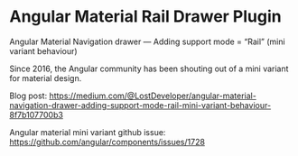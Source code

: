 # Angular Material Rail Drawer Plugin

Angular Material Navigation drawer — Adding support mode = “Rail” (mini variant behaviour)

Since 2016, the Angular community has been shouting out of a mini variant for material design.

Blog post:
https://medium.com/@LostDeveloper/angular-material-navigation-drawer-adding-support-mode-rail-mini-variant-behaviour-8f7b107700b3

Angular material mini variant github issue:
https://github.com/angular/components/issues/1728